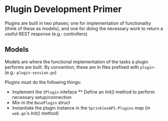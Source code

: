 # Plugin Development Primer


Plugins are built in two phases; one for implementation of functionality (think of these as models), and one for doing the necessary work to return a useful REST response (e.g.: controllers).

## Models

Models are where the functional implementation of the tasks a plugin performs are built.  By convention, these are in files prefixed with `plugin-` (e.g.: `plugin-session.go`)

Plugins must do the following things:

* Implement the `IPlugin` inteface
** Define an _Init()_ method to perform necessary setup/connection
* Mix-in the `BasePlugin` struct
* Instantiate the plugin instance in the `SprinklesAPI.Plugins` map (in `web.go`'s _Init()_ method)

